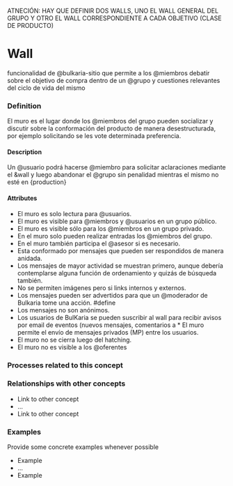 ATNECIÓN: HAY QUE DEFINIR DOS WALLS, UNO EL WALL GENERAL DEL GRUPO Y OTRO EL WALL CORRESPONDIENTE A CADA OBJETIVO (CLASE DE PRODUCTO)


Wall
======
funcionalidad de @bulkaria-sitio que permite a los @miembros debatir sobre el objetivo de compra dentro de un @grupo y cuestiones relevantes del ciclo de vida del mismo

### Definition
El muro es el lugar donde los @miembros del grupo pueden socializar y discutir sobre la conformación del producto de manera desestructurada, por ejemplo solicitando se les vote determinada preferencia.

#### Description
Un @usuario podrá hacerse @miembro para solicitar aclaraciones mediante el &wall y luego abandonar el @grupo sin penalidad mientras el mismo no esté en {production}

#### Attributes
* El muro es solo lectura para @usuarios.
* El muro es visible para @miembros y @usuarios en un grupo público.
* El muro es visible sólo para los @miembros en un grupo privado.
* En el muro solo pueden realizar entradas los @miembros del grupo. 
* En el muro también participa el @asesor si es necesario.
* Esta conformado por mensajes que pueden ser respondidos de manera anidada.
* Los mensajes de mayor actividad se muestran primero, aunque debería contemplarse alguna función de ordenamiento y quizás de búsqueda también.
* No se permiten imágenes pero si links internos y externos.
* Los mensajes pueden ser advertidos para que un @moderador de Bulkaria tome una acción. #define
* Los mensajes no son anónimos.
* Los usuarios de BulKaria se pueden suscribir al wall para recibir avisos por email de eventos (nuevos mensajes, comentarios a * El muro permite el envío de mensajes privados (MP) entre los usuarios.
* El muro no se cierra luego del hatching.
* El muro no es visible a los @oferentes

### Processes related to this concept

### Relationships with other concepts
* Link to other concept 
* ...
* Link to other concept

### Examples 

Provide some concrete examples whenever possible
* Example 
* ...
* Example


